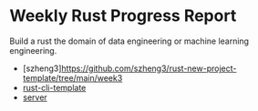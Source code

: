 # Weekly Rust Progress Report
Build a rust the domain of data engineering or machine learning engineering.


* [szheng3]https://github.com/szheng3/rust-new-project-template/tree/main/week3
* [rust-cli-template](https://github.com/kbknapp/rust-cli-template)
* [server](https://codevoweb.com/build-a-simple-api-with-rust-and-actix-web/)